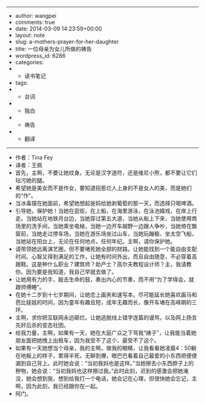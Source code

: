- ---
- author: wangpei
- comments: true
- date: 2014-03-09 14:23:59+00:00
- layout: note
- slug: a-mothers-prayer-for-her-daughter
- title: 一位母亲为女儿所做的祷告
- wordpress_id: 6286
- categories:
- - 读书笔记
- tags:
- - 台词
- - 独白
- - 祷告
- - 翻译
- ---
- 作者：Tina Fey
- 译者：王佩
- 首先，主啊，不要让她纹身。无论是汉字道符，还是维尼小熊，都不要让它们玷污她的腿。
- 希望她是美女而不是作女，要知道招惹烂人上身的不是女人的美，而是她们的“作”。
- 当冰毒摆在她面前，希望她想起爸妈给她剥葡萄的那一天，而选择只喝啤酒。
- 引导她，保护她！当她在逛街，在上船，在海里游泳，在泳池嬉戏，在岸上行走。当她站在地铁月台边，当她穿过第五大道，当她从船上下来，当她使用商场里的洗手间，当她乘坐电梯，当她一边开车越野一边跟人争吵，当她倚在飘窗前，当她走过停车场，当她在游乐场坐过山车，当她玩蹦极、坐太空飞船，当她站在阳台上，无论在任何地点，任何年纪。主啊，请你保护她。
- 请带领她远离演艺圈，但不要堵死她全部的财路。让她能找到一个能自由支配时间、心智又得到满足的工作，让她有时间外出，而且自由随意，不必穿着高跟鞋。这是种什么职业？建筑师？助产士？高尔夫教程设计师？主，我请教你。因为要是我知道，我自己早就去做了。
- 让她用有力的手，敲击生命的鼓，奏出内心的节奏，而不用“为了学得会，就跟师傅睡”。
- 在她十二岁到十七岁期间，让她恋上画夹和速写本。尽可能延长她喜欢画马和芭比娃娃的时间，因为童年有趣且短，成年无趣而长，像开车堵在高峰期的三环。
- 主啊，求你把互联网永远砸烂。让她逃脱线上错字连篇的谩骂，以及网上扬言先奸后杀的变态社团。
- 给我力量，主啊，如果有一天，她在大庭广众之下骂我“婊子”，让我能当着她朋友面把她拽上出租车，因为我受不了这个，最受不了这个。
- 如果有一天她想当个母亲，我的主啊，做我的眼睛，让我看看她凌晨4：50躺在地板上的样子，累得半死，无聊到爆，眼巴巴看着自己最爱的小东西把便便漏到自己背上。此时她会说：“当初我妈也是这样。”当她擦去小东西脖子上的秽物，她会说：“当初我妈也这样擦过我。”此时此刻，迟到的感激会把她淹没，她会想到我，想到给我打一个电话，她会记在心理，但很快她会忘记，主啊，因为此刻，我已经跟你在一起。
- 阿门。

